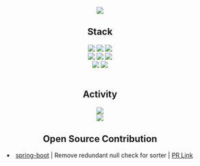 <div align="center">
  <img src="https://capsule-render.vercel.app/api?type=waving&color=0:feac5e,50:c779d0,100:4bc0c8&height=250&section=header&text=Jaeyoung's&nbsp;Github&fontSize=50&fontColor=ffffff" style="max-width: 100%;">
</div>

<h2 align="center">
  Stack
</h2>

<div align="center">
  <img src="https://img.shields.io/badge/Java-007396?style=flat-square&logo=java&logoColor=white">
  <img src="https://img.shields.io/badge/Python-3776AB?style=flat-square&logo=python&logoColor=white">
  <img src="https://img.shields.io/badge/C-00599C?style=flat-square&logo=c&logoColor=white">
  <br>
  
  <img src="https://img.shields.io/badge/spring-6DB33F?style=flat-square&logo=spring&logoColor=white">
  <img src="https://img.shields.io/badge/Springboot-6DB33F?style=flat-square&logo=springboot&logoColor=white">
  <img src="https://img.shields.io/badge/amazonaws-232F3E?style=flat-square&logo=amazonaws&logoColor=white">
  <br>
 
  <img src="https://img.shields.io/badge/Git-F05032?style=flat-square&logo=git&logoColor=white">
  <img src="https://img.shields.io/badge/Github-181717?style=flat-square&logo=github&logoColor=white">
  <br>
  <br>
</div>

<div align="center">
  <h2>Activity</h2>
  <a href="https://velog.io/@ygy0102" target="_blank">
    <img src="https://img.shields.io/badge/Velog-20C997?style=flat-square&logo=velog&logoColor=white&link=https://velog.io/@ygy0102"/>
  </a>
  <br>
  <img src="https://img.shields.io/badge/42Seoul-000000?style=flat-square&logo=42&logoColor=white">
</div>

<div align="center">
  <h2>Open Source Contribution</h2>
  <li><a href="https://github.com/spring-projects/spring-boot" target="_blank">spring-boot</a> | Remove redundant null check for sorter | <a href="https://github.com/spring-projects/spring-boot/pull/43343" target="_blank">PR Link</a></li>
</div>
